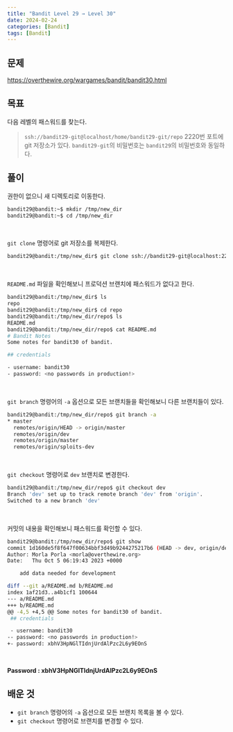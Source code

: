 ```yaml
---
title: "Bandit Level 29 → Level 30"
date: 2024-02-24
categories: [Bandit]
tags: [Bandit]
---
```


## 문제
<https://overthewire.org/wargames/bandit/bandit30.html>

## 목표
다음 레벨의 패스워드를 찾는다.
> `ssh://bandit29-git@localhost/home/bandit29-git/repo` 2220번 포트에 git 저장소가 있다. `bandit29-git`의 비밀번호는 `bandit29`의 비밀번호와 동일하다.

## 풀이

권한이 없으니 새 디렉토리로 이동한다.

```sh
bandit29@bandit:~$ mkdir /tmp/new_dir
bandit29@bandit:~$ cd /tmp/new_dir
```  

&nbsp;  

`git clone` 명령어로 git 저장소를 복제한다.

```sh
bandit29@bandit:/tmp/new_dir$ git clone ssh://bandit29-git@localhost:2220/home/bandit29-git/repo
```  

&nbsp;  

`README.md` 파일을 확인해보니 프로덕션 브랜치에 패스워드가 없다고 한다.

```sh
bandit29@bandit:/tmp/new_dir$ ls
repo
bandit29@bandit:/tmp/new_dir$ cd repo
bandit29@bandit:/tmp/new_dir/repo$ ls
README.md
bandit29@bandit:/tmp/new_dir/repo$ cat README.md
# Bandit Notes
Some notes for bandit30 of bandit.

## credentials

- username: bandit30
- password: <no passwords in production!>
```  

&nbsp;  

`git branch` 명령어의 `-a` 옵션으로 모든 브랜치들을 확인해보니 다른 브랜치들이 있다.

```sh
bandit29@bandit:/tmp/new_dir/repo$ git branch -a
* master
  remotes/origin/HEAD -> origin/master
  remotes/origin/dev
  remotes/origin/master
  remotes/origin/sploits-dev
```  

&nbsp;  

`git checkout` 명령어로 `dev` 브랜치로 변경한다.

```sh
bandit29@bandit:/tmp/new_dir/repo$ git checkout dev
Branch 'dev' set up to track remote branch 'dev' from 'origin'.
Switched to a new branch 'dev'
```  

&nbsp;  

커밋의 내용을 확인해보니 패스워드를 확인할 수 있다.

```sh
bandit29@bandit:/tmp/new_dir/repo$ git show
commit 1d160de5f8f647f00634bbf3d49b9244275217b6 (HEAD -> dev, origin/dev)
Author: Morla Porla <morla@overthewire.org>
Date:   Thu Oct 5 06:19:43 2023 +0000

    add data needed for development

diff --git a/README.md b/README.md
index 1af21d3..a4b1cf1 100644
--- a/README.md
+++ b/README.md
@@ -4,5 +4,5 @@ Some notes for bandit30 of bandit.
 ## credentials

 - username: bandit30
-- password: <no passwords in production!>
+- password: xbhV3HpNGlTIdnjUrdAlPzc2L6y9EOnS
```  

&nbsp;  

**Password : xbhV3HpNGlTIdnjUrdAlPzc2L6y9EOnS**

## 배운 것
- `git branch` 명령어의 `-a` 옵션으로 모든 브랜치 목록을 볼 수 있다.  
- `git checkout` 명령어로 브랜치를 변경할 수 있다.

